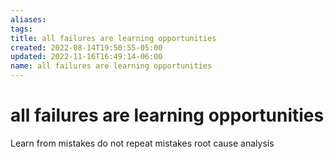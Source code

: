 ```yaml
---
aliases: 
tags: 
title: all failures are learning opportunities
created: 2022-08-14T19:50:55-05:00
updated: 2022-11-16T16:49:14-06:00
name: all failures are learning opportunities
---
```

# all failures are learning opportunities

Learn from mistakes
do not repeat mistakes
root cause analysis